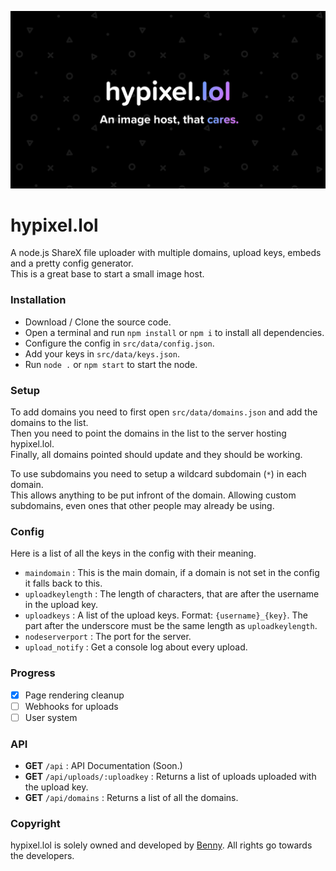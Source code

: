 ![Banner](hypixel.png)
# hypixel.lol
A node.js ShareX file uploader with multiple domains, upload keys, embeds and a pretty config generator.  
This is a great base to start a small image host.

### Installation
- Download / Clone the source code.
- Open a terminal and run `npm install` or `npm i` to install all dependencies.
- Configure the config in `src/data/config.json`.
- Add your keys in `src/data/keys.json`.
- Run `node .` or `npm start` to start the node.

### Setup
To add domains you need to first open `src/data/domains.json` and add the domains to the list.  
Then you need to point the domains in the list to the server hosting hypixel.lol.  
Finally, all domains pointed should update and they should be working.  

To use subdomains you need to setup a wildcard subdomain (`*`) in each domain.  
This allows anything to be put infront of the domain. Allowing custom subdomains, even ones that other people may already be using.

### Config
Here is a list of all the keys in the config with their meaning.  

- `maindomain` : This is the main domain, if a domain is not set in the config it falls back to this.  
- `uploadkeylength` : The length of characters, that are after the username in the upload key.  
- `uploadkeys` : A list of the upload keys. Format: `{username}_{key}`. The part after the underscore must be the same length as `uploadkeylength`.  
- `nodeserverport` : The port for the server.
- `upload_notify` : Get a console log about every upload.

### Progress
- [x] Page rendering cleanup
- [ ] Webhooks for uploads
- [ ] User system

### API
- **GET** `/api` : API Documentation (Soon.)
- **GET** `/api/uploads/:uploadkey` : Returns a list of uploads uploaded with the upload key.
- **GET** `/api/domains` : Returns a list of all the domains.

### Copyright
hypixel.lol is solely owned and developed by [Benny](https://github.com/bentettmar). All rights go towards the developers.